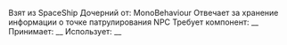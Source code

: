 Взят из SpaceShip
Дочерний от: MonoBehaviour
Отвечает за хранение информации о точке патрулирования NPC
Требует компонент: __
Принимает: __
Использует: __
